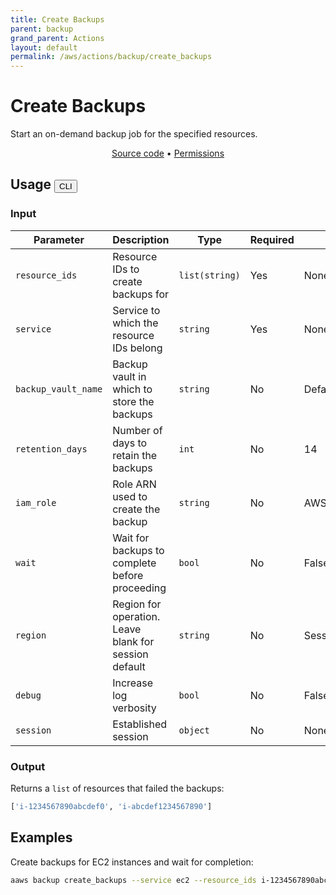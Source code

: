 ```yaml
---
title: Create Backups
parent: backup
grand_parent: Actions
layout: default
permalink: /aws/actions/backup/create_backups
---
```


# Create Backups

Start an on-demand backup job for the specified resources.<br/>

<p align="center">
   <a href="https://github.com/avtomat-hub/avtomat-aws/tree/main/avtomat_aws/backup/create_backups.py">Source code</a> •
   <a href="/aws/permissions/backup/create_backups">Permissions</a>
</p>

## Usage <button id="toggleButton" class="btn fs-3" onclick="toggleTables()">CLI</button>

### Input

| Parameter           | Description                                           | Type           | Required | Default Value               |
|---------------------|-------------------------------------------------------|----------------|----------|-----------------------------|
| `resource_ids`      | Resource IDs to create backups for                    | `list(string)` | Yes      | None                        |
| `service`           | Service to which the resource IDs belong              | `string`       | Yes      | None                        |
| `backup_vault_name` | Backup vault in which to store the backups            | `string`       | No       | Default                     |
| `retention_days`    | Number of days to retain the backups                  | `int`          | No       | 14                          |
| `iam_role`          | Role ARN used to create the backup                    | `string`       | No       | AWSBackupDefaultServiceRole |
| `wait`              | Wait for backups to complete before proceeding        | `bool`         | No       | False                       |
| `region`            | Region for operation. Leave blank for session default | `string`       | No       | Session Default             |
| `debug`             | Increase log verbosity                                | `bool`         | No       | False                       |
| `session`           | Established session                                   | `object`       | No       | None                        |

### Output

Returns a `list` of resources that failed the backups:

```python
['i-1234567890abcdef0', 'i-abcdef1234567890']
```

<div markdown="1" id="cli" style="display: block;">

## Examples

Create backups for EC2 instances and wait for completion:

```bash
aaws backup create_backups --service ec2 --resource_ids i-1234567890abcdef0 i-abcdef1234567890 --wait
```

</div>

<div markdown="1" id="prog" style="display: none;">

## Examples

Create backups for EC2 instances and wait for completion:

```python
from avtomat_aws import backup

response = backup.create_backups(service="ec2",
                                 resource_ids=["i-1234567890abcdef0", "i-abcdef1234567890"],
                                 wait=True)
```

</div>

<script>
  function toggleTables() {
    var cli = document.getElementById("cli");
    var prog = document.getElementById("prog");
    var toggleButton = document.getElementById("toggleButton");
    if (cli.style.display === "none") {
      cli.style.display = "block";
      prog.style.display = "none";
      toggleButton.innerHTML = "CLI";
    } else {
      cli.style.display = "none";
      prog.style.display = "block";
      toggleButton.innerHTML = "Programmatic";
    } 
  }
</script>
